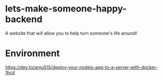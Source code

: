 # lets-make-someone-happy-backend
A website that will allow you to help turn someone's life around!

# Environment
https://dev.to/arnu515/deploy-your-nodejs-app-to-a-server-with-docker-1hcd
